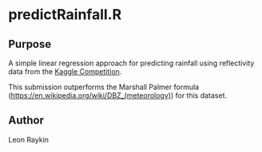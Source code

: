 predictRainfall.R
==============

Purpose 
-------
A simple linear regression approach for predicting rainfall using reflectivity data from the [Kaggle Competition](https://www.kaggle.com/c/how-much-did-it-rain-ii/).

This submission outperforms the Marshall Palmer formula (https://en.wikipedia.org/wiki/DBZ_(meteorology)) for this dataset.

Author 
------
Leon Raykin